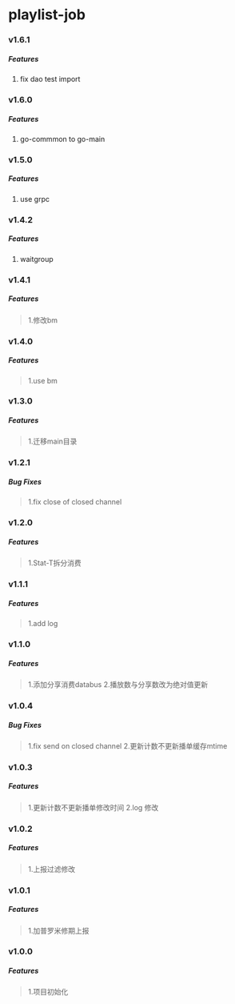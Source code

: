 
# playlist-job

### v1.6.1
##### Features
1. fix dao test import

### v1.6.0
##### Features
1. go-commmon to go-main

### v1.5.0
##### Features
1. use grpc

### v1.4.2
##### Features
1. waitgroup

### v1.4.1
##### Features
> 1.修改bm

### v1.4.0
##### Features
> 1.use bm

### v1.3.0
##### Features
> 1.迁移main目录

### v1.2.1
##### Bug Fixes
> 1.fix close of closed channel

### v1.2.0
##### Features
> 1.Stat-T拆分消费

### v1.1.1
##### Features
> 1.add log

### v1.1.0
##### Features
> 1.添加分享消费databus
> 2.播放数与分享数改为绝对值更新

### v1.0.4
##### Bug Fixes
> 1.fix send on closed channel
> 2.更新计数不更新播单缓存mtime

### v1.0.3
##### Features
> 1.更新计数不更新播单修改时间
> 2.log 修改

### v1.0.2
##### Features
> 1.上报过滤修改

### v1.0.1
##### Features
> 1.加普罗米修期上报

### v1.0.0
##### Features
> 1.项目初始化
